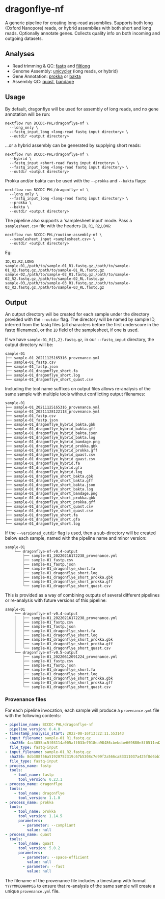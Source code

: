 # dragonflye-nf
A generic pipeline for creating long-read assemblies. Supports both long (Oxford Nanopore) reads, or hybrid assemblies with both short and long reads.
Optionally annotate genes. Collects quality info on both incoming and outgoing datasets. 

## Analyses

* Read trimming & QC: [fastp](https://github.com/OpenGene/fastp) and [filtlong](https://github.com/rrwick/Filtlong)
* Genome Assembly: [unicycler](https://github.com/rpetit3/dragonflye) (long reads, or hybrid)
* Gene Annotation: [prokka](https://github.com/tseemann/prokka) or [bakta](https://github.com/oschwengers/bakta)
* Assembly QC: [quast](https://github.com/ablab/quast), [bandage](https://github.com/rrwick/bandage)

## Usage

By default, dragonflye will be used for assembly of long reads, and no gene annotation will be run:
```
nextflow run BCCDC-PHL/dragonflye-nf \
  --long_only \
  --fastq_input_long <long-read fastq input directory> \
  --outdir <output directory>
```

...or a hybrid assembly can be generated by supplying short reads:

```
nextflow run BCCDC-PHL/dragonflye-nf \
  --hybrid \
  --fastq_input <short-read fastq input directory> \
  --fastq_input_long <long-read fastq input directory> \
  --outdir <output directory>
```


Prokka and/or bakta can be used with the `--prokka` and `--bakta` flags:
```
nextflow run BCCDC-PHL/dragonflye-nf \
  --long_only \
  --fastq_input_long <long-read fastq input directory> \
  --prokka \
  --bakta \
  --outdir <output directory>
```


The pipeline also supports a 'samplesheet input' mode. Pass a `samplesheet.csv` file with the headers `ID`, `R1`, `R2`,`LONG`:
```
nextflow run BCCDC-PHL/routine-assembly-nf \
  --samplesheet_input <samplesheet.csv> \
  --outdir <output directory>
```

Eg:
```
ID,R1,R2,LONG
sample-01,/path/to/sample-01_R1.fastq.gz,/path/to/sample-01_R2.fastq.gz,/path/to/sample-01_RL.fastq.gz
sample-02,/path/to/sample-02_R1.fastq.gz,/path/to/sample-02_R2.fastq.gz,/path/to/sample-02_RL.fastq.gz
sample-03,/path/to/sample-03_R1.fastq.gz,/path/to/sample-03_R2.fastq.gz,/path/to/sample-03_RL.fastq.gz
```

## Output
An output directory will be created for each sample under the directory provided with the `--outdir` flag. The directory will be named by sample ID, inferred from
the fastq files (all characters before the first underscore in the fastq filenames), or the `ID` field of the samplesheet, if one is used.

If we have `sample-01_R{1,2}.fastq.gz`, in our `--fastq_input` directory, the output directory will be:

```
sample-01
├── sample-01_20211125165316_provenance.yml
├── sample-01_fastp.csv
├── sample-01_fastp.json
├── sample-01_dragonflye_short.fa
├── sample-01_dragonflye_short.log
└── sample-01_dragonflye_short_quast.csv
```

Including the tool name suffixes on output files allows re-analysis of the same sample with multiple tools without conflicting output filenames:

```
sample-01
├── sample-01_20211125165316_provenance.yml
├── sample-01_20211128122118_provenance.yml
├── sample-01_fastp.csv
├── sample-01_fastp.json
├── sample-01_dragonflye_hybrid_bakta.gbk
├── sample-01_dragonflye_hybrid_bakta.gff
├── sample-01_dragonflye_hybrid_bakta.json
├── sample-01_dragonflye_hybrid_bakta.log
├── sample-01_dragonflye_hybrid_bandage.png
├── sample-01_dragonflye_hybrid_prokka.gbk
├── sample-01_dragonflye_hybrid_prokka.gff
├── sample-01_dragonflye_hybrid_quast.csv
├── sample-01_dragonflye_hybrid_quast.csv
├── sample-01_dragonflye_hybrid.fa
├── sample-01_dragonflye_hybrid.gfa
├── sample-01_dragonflye_hybrid.log
├── sample-01_dragonflye_short_bakta.gbk
├── sample-01_dragonflye_short_bakta.gff
├── sample-01_dragonflye_short_bakta.json
├── sample-01_dragonflye_short_bakta.log
├── sample-01_dragonflye_short_bandage.png
├── sample-01_dragonflye_short_prokka.gbk
├── sample-01_dragonflye_short_prokka.gff
├── sample-01_dragonflye_short_quast.csv
├── sample-01_dragonflye_short_quast.csv
├── sample-01_dragonflye_short.fa
├── sample-01_dragonflye_short.gfa
└── sample-01_dragonflye_short.log
```

If the `--versioned_outdir` flag is used, then a sub-directory will be created below each sample, named with the pipeline name and minor version:

```
sample-01
    └── dragonflye-nf-v0.4-output
        ├── sample-01_20220216172238_provenance.yml
        ├── sample-01_fastp.csv
        ├── sample-01_fastp.json
        ├── sample-01_dragonflye_short.fa
        ├── sample-01_dragonflye_short.log
        ├── sample-01_dragonflye_short_prokka.gbk
        ├── sample-01_dragonflye_short_prokka.gff
        └── sample-01_dragonflye_short_quast.csv
```

This is provided as a way of combining outputs of several different pipelines or re-analysis with future versions of this pipeline:

```
sample-01
    └── dragonflye-nf-v0.4-output
    │   ├── sample-01_20220216172238_provenance.yml
    │   ├── sample-01_fastp.csv
    │   ├── sample-01_fastp.json
    │   ├── sample-01_dragonflye_short.fa
    │   ├── sample-01_dragonflye_short.log
    │   ├── sample-01_dragonflye_short_prokka.gbk
    │   ├── sample-01_dragonflye_short_prokka.gff
    │   └── sample-01_dragonflye_short_quast.csv
    └── dragonflye-nf-v0.5-output
        ├── sample-01_20220612091224_provenance.yml
        ├── sample-01_fastp.csv
        ├── sample-01_fastp.json
        ├── sample-01_dragonflye_short.fa
        ├── sample-01_dragonflye_short.log
        ├── sample-01_dragonflye_short_prokka.gbk
        ├── sample-01_dragonflye_short_prokka.gff
        └── sample-01_dragonflye_short_quast.csv
```

### Provenance files
For each pipeline invocation, each sample will produce a `provenance.yml` file with the following contents:

```yml
- pipeline_name: BCCDC-PHL/dragonflye-nf
  pipeline_version: 0.4.0
- timestamp_analysis_start: 2022-08-16T13:22:11.553143
- input_filename: sample-01_R1.fastq.gz
  sha256: 4ac3055ac5f03114a005aff033e7018ea98486cbebdae669880e3f0511ed21bb
  file_type: fastq-input
- input_filename: sample-01_R2.fastq.gz
  sha256: 8db388f56a51920752319c67b5308c7e99f2a566ca83311037a425f8d6bb1ecc
  file_type: fastq-input
- process_name: fastp
  tools:
    - tool_name: fastp
      tool_version: 0.23.1
- process_name: dragonflye
  tools:
    - tool_name: dragonflye
      tool_version: 1.1.0
- process_name: prokka
  tools:
    - tool_name: prokka
      tool_version: 1.14.5
      parameters:
        - parameter: --compliant
          value: null
- process_name: quast
  tools:
    - tool_name: quast
      tool_version: 5.0.2
      parameters:
        - parameter: --space-efficient
          value: null
        - parameter: --fast
          value: null
```

The filename of the provenance file includes a timestamp with format `YYYYMMDDHHMMSS` to ensure that re-analysis of the same sample will create a unique `provenance.yml` file.
